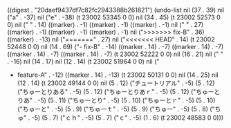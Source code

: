 
((digest . "20daef9437df7c82fc2943388b261821") (undo-list nil (37 . 39) nil ("a" . -37) nil ("e" . -38) (t 23002 53345 0 0) nil (34 . 45) (t 23002 52573 0 0) nil ("
" . 14) ((marker) . -1) ((marker) . -1) ((marker) . -1) nil ("
" . 27) ((marker) . -1) ((marker) . -1) ((marker) . -1) nil (">>>>>>> fix-B" . 36) ((marker) . -13) nil ("=======" . 27) nil ("<<<<<<< HEAD" . 14) (t 23002 52448 0 0) nil (14 . 69) ("- fix-B" . -14) ((marker . 14) . -7) ((marker . 14) . -7) ((marker . 14) . -7) ((marker . 14) . -7) (t 23002 52222 0 0) nil (16 . 21) nil (" " . -16) nil (14 . 17) nil (12 . 14) (t 23002 51964 0 0) nil ("

- feature-A" . -12) ((marker . 14) . -13) (t 23002 50131 0 0) nil (14 . 25) nil (12 . 14) (t 23002 49144 0 0) nil (5 . 12) ("チュートリアル" . -5) (5 . 12) ("ちゅーとりある" . -5) (5 . 12) ("ちゅーとりあｒ" . -5) (5 . 12) ("ちゅーとりあ" . -5) (5 . 11) ("ちゅーとり" . -5) (5 . 10) ("ちゅーとｒ" . -5) (5 . 10) ("ちゅーと" . -5) (5 . 9) ("ちゅーｔ" . -5) (5 . 9) ("ちゅー" . -5) (5 . 8) ("ちゅ" . -5) (5 . 7) ("ｃｈ" . -5) (5 . 7) ("ｃ" . -5) (1 . 6) (t 23002 48583 0 0)))
